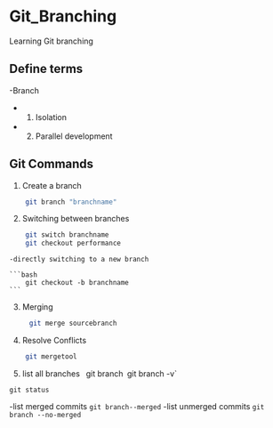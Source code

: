 # Git_Branching
Learning Git branching

## Define terms
 -Branch
 - 1. Isolation
 - 2. Parallel development

 ## Git Commands
 1.  Create a branch
 ```bash
     git branch "branchname"
```

2. Switching between branches
```bash
    git switch branchname
    git checkout performance
``` 

    -directly switching to a new branch

    ```bash
        git checkout -b branchname 
    ```   

3. Merging
``` bash
     git merge sourcebranch
```

4. Resolve Conflicts

```bash
    git mergetool
```

5. list all branches
`
`git branch`
`git branch -v`

`git status`

-list merged commits
 `git branch--merged`
-list unmerged commits
 `git branch --no-merged`

